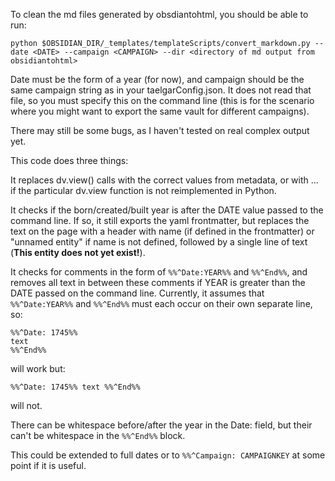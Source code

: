To clean the md files generated by obsdiantohtml, you should be able to run:
```
python $OBSIDIAN_DIR/_templates/templateScripts/convert_markdown.py --date <DATE> --campaign <CAMPAIGN> --dir <directory of md output from obsidiantohtml>
```

Date must be the form of a year (for now), and campaign should be the same campaign string as in your  taelgarConfig.json. It does not read that file, so you must specify this on the command line (this is for the scenario where you might want to export the same vault for different campaigns). 

There may still be some bugs, as I haven't tested on real complex output yet. 

This code does three things:

It replaces dv.view() calls with the correct values from metadata, or with ... if the particular dv.view function is not reimplemented in Python. 

It checks if the born/created/built year is after the DATE value passed to the command line. If so, it still exports the yaml frontmatter, but replaces the text on the page with a header with name (if defined in the frontmatter) or "unnamed entity" if name is not defined, followed by a single line of text (**This entity does not yet exist!**).

It checks for comments in the form of  `%%^Date:YEAR%%` and `%%^End%%`, and removes all text in between these comments if YEAR is greater than the DATE passed on the command line. Currently, it assumes that  `%%^Date:YEAR%%` and `%%^End%%` must each occur on their own separate line, so:
```
%%^Date: 1745%%
text
%%^End%%
```
will work but:
```
%%^Date: 1745%% text %%^End%%
```
will not. 

There can be whitespace before/after the year in the Date: field, but their can't be whitespace in the `%%^End%%` block.

This could be extended to full dates or to  `%%^Campaign: CAMPAIGNKEY` at some point if it is useful. 
